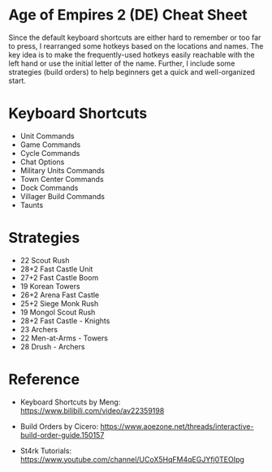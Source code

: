 # Age of Empires 2 (DE) Cheat Sheet

Since the default keyboard shortcuts are either hard to remember or too far to press, I rearranged some hotkeys based on the locations and names. The key idea is to make the frequently-used hotkeys easily reachable with the left hand or use the initial letter of the name. Further, I include some strategies (build orders) to help beginners get a quick and well-organized start.

# Keyboard Shortcuts

- Unit Commands
- Game Commands
- Cycle Commands
- Chat Options
- Military Units Commands
- Town Center Commands
- Dock Commands
- Villager Build Commands
- Taunts

# Strategies

- 22 Scout Rush
- 28+2 Fast Castle Unit
- 27+2 Fast Castle Boom
- 19 Korean Towers
- 26+2 Arena Fast Castle
- 25+2 Siege Monk Rush
- 19 Mongol Scout Rush
- 28+2 Fast Castle - Knights
- 23 Archers
- 22 Men-at-Arms - Towers
- 28 Drush - Archers

# Reference

- Keyboard Shortcuts by Meng: https://www.bilibili.com/video/av22359198

- Build Orders by Cicero: https://www.aoezone.net/threads/interactive-build-order-guide.150157

- St4rk Tutorials: https://www.youtube.com/channel/UCoX5HqFM4qEGJYfj0TEOIpg